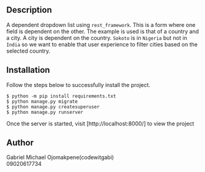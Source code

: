 ## Description
A dependent dropdown list using `rest_framework`. This is a form where one field is dependent on the other. The example is used is that of a country and a city. A city is dependent on the country. `Sokoto` is in `Nigeria` but not in `India` so we want to enable that user experience to filter cities based on the selected country.

## Installation
Follow the steps below to successfully install the project.

```
$ python -m pip install requirements.txt
$ python manage.py migrate
$ python manage.py createsuperuser
$ python manage.py runserver
```

Once the server is started, visit [http://localhost:8000/] to view the project 

## Author
Gabriel Michael Ojomakpene(codewitgabi)\
09020617734
